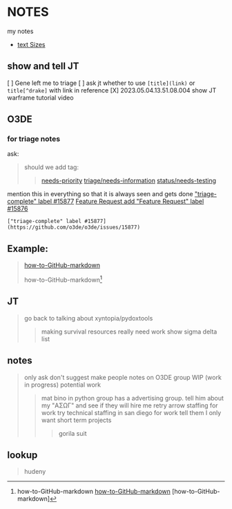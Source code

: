 # NOTES
my notes


- [text Sizes](#text-Size-1)

## show and tell JT
[ ]                         Gene left me to triage
[ ]                         ask jt whether to use ``[title](link)`` or ``title[^drake]`` with link in reference
[X] 2023.05.04.13.51.08.004 show JT warframe tutorial video




## O3DE

### for triage notes
ask:
> should we add tag:
> > [needs-priority](https://github.com/o3de/o3de/labels/needs-priority)
> > [triage/needs-information](https://github.com/o3de/o3de/labels/triage%2Fneeds-information)
> > [status/needs-testing](https://github.com/o3de/o3de/labels/status%2Fneeds-testing)

mention this in everything so that it is always seen and gets done
["triage-complete" label #15877](https://github.com/o3de/o3de/issues/15877)
[Feature Request add "Feature Request" label #15876](https://github.com/o3de/o3de/issues/15876)
```
["triage-complete" label #15877](https://github.com/o3de/o3de/issues/15877)
```
## Example:
> [how-to-GitHub-markdown](https://github.com/drakeredwind01/how-to-GitHub)
> 
> how-to-GitHub-markdown[^how-to-GitHub-markdown1]
> 
> 
[^how-to-GitHub-markdown1]:
    how-to-GitHub-markdown
    [how-to-GitHub-markdown](https://github.com/drakeredwind01/how-to-GitHub)
    [how-to-GitHub-markdown]
    

## JT
> go back to talking about xyntopia/pydoxtools
> > making survival resources
> really need work
> show sigma delta list

## notes
> only ask don't suggest
> make people notes on O3DE group
> WIP (work in progress)
> potential work
> > mat bino in python group has a advertising group. tell him about my "ΑΣΩΓ" and see if they will hire me
> > retry arrow staffing for work
> > try technical staffing in san diego for work
> > tell them I only want short term projects
> > > gorila suit

## lookup
> hudeny




